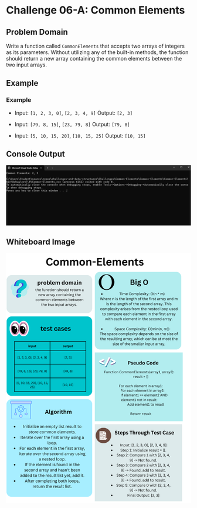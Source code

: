 # Challenge 06-A: Common Elements

## Problem Domain
Write a function called `CommonElements` that accepts two arrays of integers as its parameters. Without utilizing any of the built-in methods, the function should return a new array containing the common elements between the two input arrays.

## Example
### Example
- Input: `[1, 2, 3, 0]`, `[2, 3, 4, 9]`
  Output: `[2, 3]`

- Input: `[79, 8, 15]`, `[23, 79, 8]`
  Output: `[79, 8]`

- Input: `[5, 10, 15, 20]`, `[10, 15, 25]`
  Output: `[10, 15]`

## Console Output
![Common-Elements](Common-Elements/common_element.png)  
## Whiteboard Image
![Common-Elements](Common-Elements/comon-element.png)  